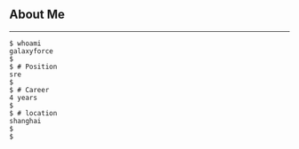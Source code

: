 ## About Me

---

```
$ whoami
galaxyforce
$
$ # Position
sre
$ 
$ # Career
4 years
$
$ # location
shanghai
$
$

```
